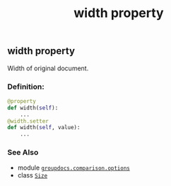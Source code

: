 ﻿---
title: width property
second_title: GroupDocs.Comparison for Python via .NET API References
description: 
type: docs
url: /python-net/groupdocs.comparison.options/size/width/
is_root: false
weight: 40
---

## width property


Width of original document.
### Definition:
```python
@property
def width(self):
    ...
@width.setter
def width(self, value):
    ...
```

### See Also
* module [`groupdocs.comparison.options`](../../)
* class [`Size`](/comparison/python-net/groupdocs.comparison.options/size)
